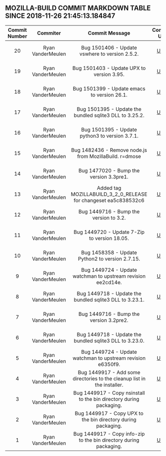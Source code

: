 ## MOZILLA-BUILD COMMIT MARKDOWN TABLE SINCE 2018-11-26 21:45:13.184847

| Commit Number | Commiter | Commit Message | Commit Url | Date | 
|:---:|:----:|:----------------------------------:|:------:|:----:| 
|20|Ryan VanderMeulen |Bug 1501406 - Update vswhere to version 2.5.2.|[URL](https://hg.mozilla.org/mozilla-build/pushloghtml?changeset=c5a55cf36958)|2018-10-23 19:12:46
|19|Ryan VanderMeulen |Bug 1501403 - Update UPX to version 3.95.|[URL](https://hg.mozilla.org/mozilla-build/pushloghtml?changeset=400ec3910570)|2018-10-23 19:08:31
|18|Ryan VanderMeulen |Bug 1501399 - Update emacs to version 26.1.|[URL](https://hg.mozilla.org/mozilla-build/pushloghtml?changeset=5b1cf2c85207)|2018-10-23 18:57:20
|17|Ryan VanderMeulen |Bug 1501395 - Update the bundled sqlite3 DLL to 3.25.2.|[URL](https://hg.mozilla.org/mozilla-build/pushloghtml?changeset=d45e1040d212)|2018-10-23 18:55:33
|16|Ryan VanderMeulen |Bug 1501395 - Update python3 to version 3.7.1.|[URL](https://hg.mozilla.org/mozilla-build/pushloghtml?changeset=1af5fbf9b763)|2018-10-23 18:53:23
|15|Ryan VanderMeulen |Bug 1482436 - Remove node.js from MozillaBuild. r=dmose|[URL](https://hg.mozilla.org/mozilla-build/pushloghtml?changeset=9ff8fbbd3d90)|2018-10-23 18:41:21
|14|Ryan VanderMeulen |Bug 1477020 - Bump the version 3.3pre1.|[URL](https://hg.mozilla.org/mozilla-build/pushloghtml?changeset=6d35f442f9b9)|2018-07-19 17:31:46
|13|Ryan VanderMeulen |Added tag MOZILLABUILD_3_2_0_RELEASE for changeset ea5c838532c6|[URL](https://hg.mozilla.org/mozilla-build/pushloghtml?changeset=b6d9557bd034)|2018-05-03 13:11:46
|12|Ryan VanderMeulen |Bug 1449716 - Bump the version to 3.2.|[URL](https://hg.mozilla.org/mozilla-build/pushloghtml?changeset=ea5c838532c6)|2018-05-03 13:07:27
|11|Ryan VanderMeulen |Bug 1449720 - Update 7-Zip to version 18.05.|[URL](https://hg.mozilla.org/mozilla-build/pushloghtml?changeset=bcaf5ce9bba0)|2018-05-01 20:59:17
|10|Ryan VanderMeulen |Bug 1458358 - Update Python2 to version 2.7.15.|[URL](https://hg.mozilla.org/mozilla-build/pushloghtml?changeset=1fd714f4ea2a)|2018-05-01 20:51:59
|9|Ryan VanderMeulen |Bug 1449724 - Update watchman to upstream revision ee2cd14e.|[URL](https://hg.mozilla.org/mozilla-build/pushloghtml?changeset=9db5787dc30d)|2018-05-01 20:50:18
|8|Ryan VanderMeulen |Bug 1449718 - Update the bundled sqlite3 DLL to 3.23.1.|[URL](https://hg.mozilla.org/mozilla-build/pushloghtml?changeset=99700990f557)|2018-04-12 16:32:58
|7|Ryan VanderMeulen |Bug 1449716 - Bump the version 3.2pre2.|[URL](https://hg.mozilla.org/mozilla-build/pushloghtml?changeset=eac9b85c3454)|2018-04-12 16:31:36
|6|Ryan VanderMeulen |Bug 1449718 - Update the bundled sqlite3 DLL to 3.23.0.|[URL](https://hg.mozilla.org/mozilla-build/pushloghtml?changeset=9b032734525d)|2018-04-09 22:47:10
|5|Ryan VanderMeulen |Bug 1449724 - Update watchman to upstream revision e6350f9.|[URL](https://hg.mozilla.org/mozilla-build/pushloghtml?changeset=bbf2dd4c5d13)|2018-04-09 22:46:03
|4|Ryan VanderMeulen |Bug 1449917 - Add some directories to the cleanup list in the installer.|[URL](https://hg.mozilla.org/mozilla-build/pushloghtml?changeset=bfea4664d5cb)|2018-04-02 18:32:28
|3|Ryan VanderMeulen |Bug 1449917 - Copy nsinstall to the bin directory during packaging.|[URL](https://hg.mozilla.org/mozilla-build/pushloghtml?changeset=2f24d60f24aa)|2018-04-02 18:22:39
|2|Ryan VanderMeulen |Bug 1449917 - Copy UPX to the bin directory during packaging.|[URL](https://hg.mozilla.org/mozilla-build/pushloghtml?changeset=6b9b63e6ada0)|2018-04-02 18:06:24
|1|Ryan VanderMeulen |Bug 1449917 - Copy info-zip to the bin directory during packaging.|[URL](https://hg.mozilla.org/mozilla-build/pushloghtml?changeset=464bad85c29f)|2018-04-02 18:04:19



